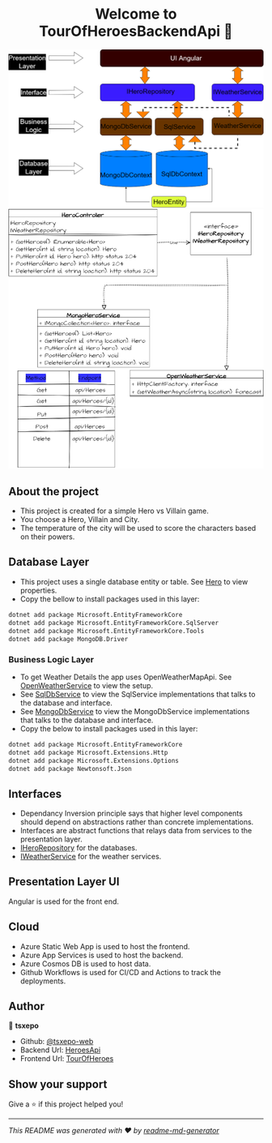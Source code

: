 <h1 align="center">Welcome to TourOfHeroesBackendApi 👋</h1>
<p>
</p>

![TourOfHeroes-Architecture](https://github.com/tsxepo-web/TourOfHeroesBackendApi/blob/master/TourOfHeroesArch.drawio.png)
![Design](https://github.com/tsxepo-web/TourOfHeroesBackendApi/blob/master/ApiDesign.drawio.png)

## About the project

- This project is created for a simple Hero vs Villain game.
- You choose a Hero, Villain and City.
- The temperature of the city will be used to score the characters based on their powers.

## Database Layer

- This project uses a single database entity or table. See [Hero](https://github.com/tsxepo-web/TourOfHeroesBackendApi/blob/master/HeroesDB/Entity/Hero.cs) to view properties.
- Copy the bellow to install packages used in this layer:

```
dotnet add package Microsoft.EntityFrameworkCore
dotnet add package Microsoft.EntityFrameworkCore.SqlServer
dotnet add package Microsoft.EntityFrameworkCore.Tools
dotnet add package MongoDB.Driver
```

### Business Logic Layer

- To get Weather Details the app uses OpenWeatherMapApi. See [OpenWeatherService](https://github.com/tsxepo-web/TourOfHeroesBackendApi/blob/master/HeroesWeatherService/OpenWeatherService.cs) to view the setup.
- See [SqlDbService](https://github.com/tsxepo-web/TourOfHeroesBackendApi/blob/master/HeroesDAL/SqlServices/SqlHeroService.cs) to view the SqlService implementations that talks to the database and interface.
- See [MongoDbService](https://github.com/tsxepo-web/TourOfHeroesBackendApi/blob/master/HeroesDAL/MongodbServices/MongoHeroService.cs) to view the MongoDbService implementations that talks to the database and interface.
- Copy the below to install packages used in this layer:

```
dotnet add package Microsoft.EntityFrameworkCore
dotnet add package Microsoft.Extensions.Http
dotnet add package Microsoft.Extensions.Options
dotnet add package Newtonsoft.Json
```

## Interfaces

- Dependancy Inversion principle says that higher level components should depend on abstractions rather than concrete implementations.
- Interfaces are abstract functions that relays data from services to the presentation layer.
- [IHeroRepository](https://github.com/tsxepo-web/TourOfHeroesBackendApi/blob/master/HeroesDAL/Interfaces/IHeroRepository.cs) for the databases.
- [IWeatherService](https://github.com/tsxepo-web/TourOfHeroesBackendApi/blob/master/HeroesWeatherService/Interface/IWeatherService.cs) for the weather services.

## Presentation Layer UI

Angular is used for the front end.

## Cloud

- Azure Static Web App is used to host the frontend.
- Azure App Services is used to host the backend.
- Azure Cosmos DB is used to host data.
- Github Workflows is used for CI/CD and Actions to track the deployments.

## Author

👤 **tsxepo**

- Github: [@tsxepo-web](https://github.com/tsxepo-web)
- Backend Url: [HeroesApi](https://tourofheroesbackendtjabane.azurewebsites.net/api/heroes)
- Frontend Url: [TourOfHeroes](https://salmon-tree-09b222d00.2.azurestaticapps.net/dashboard)

## Show your support

Give a ⭐️ if this project helped you!

---

_This README was generated with ❤️ by [readme-md-generator](https://github.com/kefranabg/readme-md-generator)_
